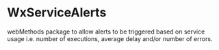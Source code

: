 # WxServiceAlerts

webMethods package to allow alerts to be triggered based on service usage i.e. number of executions, average delay and/or number of errors.
